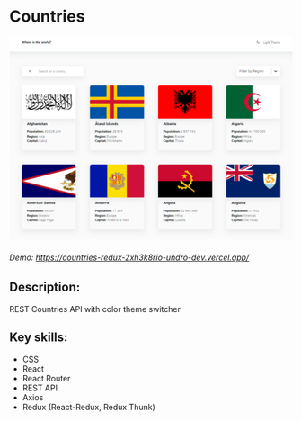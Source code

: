 # Countries 

![Alt-текст](https://raw.githubusercontent.com/undro-dev/countries-redux/main/screen-app.png?v=3&s=460 "Орк")

###### Demo: https://countries-redux-2xh3k8rio-undro-dev.vercel.app/
## Description:
REST Countries API with color theme switcher

## Key skills:
- CSS
- React
- React Router
- REST API
- Axios
- Redux (React-Redux, Redux Thunk)


